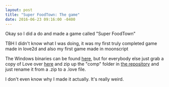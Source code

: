 ```yaml
---
layout: post
title: "Super FoodTown: The game"
date: 2016-06-23 09:16:00 -0400
---
```

Okay so I did a do and made a game called "Super FoodTown"

TBH I didn't know what I was doing, it was my first truly completed game made in love2d and also my first game made in moonscript

The Windows binaries can be found [here](https://github.com/MightyAlex200/Super-FoodTown/releases), but for everybody else just grab a copy of Love over [here](https://www.love2d.org/) and zip up the "comp" folder in [the repository](https://github.com/MightyAlex200/Super-FoodTown) and just rename it from a .zip to a .love file.

I don't even know why I made it actually. It's really weird.